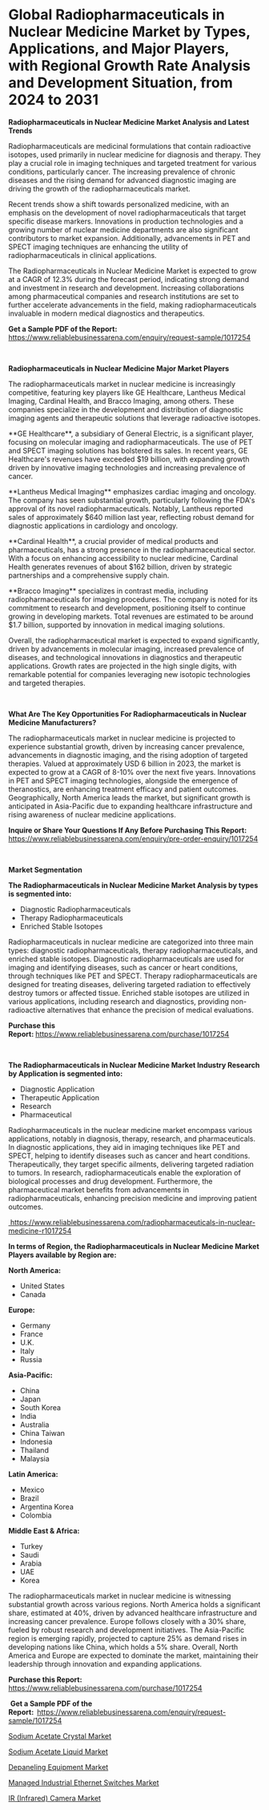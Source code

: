 <p><h1>Global Radiopharmaceuticals in Nuclear Medicine Market by Types, Applications, and Major Players, with Regional Growth Rate Analysis and Development Situation, from 2024 to 2031</h1></p><p><strong>Radiopharmaceuticals in Nuclear Medicine Market Analysis and Latest Trends</strong></p>
<p><p>Radiopharmaceuticals are medicinal formulations that contain radioactive isotopes, used primarily in nuclear medicine for diagnosis and therapy. They play a crucial role in imaging techniques and targeted treatment for various conditions, particularly cancer. The increasing prevalence of chronic diseases and the rising demand for advanced diagnostic imaging are driving the growth of the radiopharmaceuticals market.</p><p>Recent trends show a shift towards personalized medicine, with an emphasis on the development of novel radiopharmaceuticals that target specific disease markers. Innovations in production technologies and a growing number of nuclear medicine departments are also significant contributors to market expansion. Additionally, advancements in PET and SPECT imaging techniques are enhancing the utility of radiopharmaceuticals in clinical applications.</p><p>The Radiopharmaceuticals in Nuclear Medicine Market is expected to grow at a CAGR of 12.3% during the forecast period, indicating strong demand and investment in research and development. Increasing collaborations among pharmaceutical companies and research institutions are set to further accelerate advancements in the field, making radiopharmaceuticals invaluable in modern medical diagnostics and therapeutics.</p></p>
<p><strong>Get a Sample PDF of the Report:&nbsp;</strong> <a href="https://www.reliablebusinessarena.com/enquiry/request-sample/1017254?utm_campaign=1766&utm_medium=2&utm_source=Github&utm_content=ia&utm_term=04122024&utm_id=radiopharmaceuticals-in-nuclear-medicine">https://www.reliablebusinessarena.com/enquiry/request-sample/1017254</a></p>
<p>&nbsp;</p>
<p><strong>Radiopharmaceuticals in Nuclear Medicine Major Market Players</strong></p>
<p><p>The radiopharmaceuticals market in nuclear medicine is increasingly competitive, featuring key players like GE Healthcare, Lantheus Medical Imaging, Cardinal Health, and Bracco Imaging, among others. These companies specialize in the development and distribution of diagnostic imaging agents and therapeutic solutions that leverage radioactive isotopes.</p><p>**GE Healthcare**, a subsidiary of General Electric, is a significant player, focusing on molecular imaging and radiopharmaceuticals. The use of PET and SPECT imaging solutions has bolstered its sales. In recent years, GE Healthcare's revenues have exceeded $19 billion, with expanding growth driven by innovative imaging technologies and increasing prevalence of cancer.</p><p>**Lantheus Medical Imaging** emphasizes cardiac imaging and oncology. The company has seen substantial growth, particularly following the FDA's approval of its novel radiopharmaceuticals. Notably, Lantheus reported sales of approximately $640 million last year, reflecting robust demand for diagnostic applications in cardiology and oncology.</p><p>**Cardinal Health**, a crucial provider of medical products and pharmaceuticals, has a strong presence in the radiopharmaceutical sector. With a focus on enhancing accessibility to nuclear medicine, Cardinal Health generates revenues of about $162 billion, driven by strategic partnerships and a comprehensive supply chain.</p><p>**Bracco Imaging** specializes in contrast media, including radiopharmaceuticals for imaging procedures. The company is noted for its commitment to research and development, positioning itself to continue growing in developing markets. Total revenues are estimated to be around $1.7 billion, supported by innovation in medical imaging solutions.</p><p>Overall, the radiopharmaceutical market is expected to expand significantly, driven by advancements in molecular imaging, increased prevalence of diseases, and technological innovations in diagnostics and therapeutic applications. Growth rates are projected in the high single digits, with remarkable potential for companies leveraging new isotopic technologies and targeted therapies.</p></p>
<p>&nbsp;</p>
<p><strong>What Are The Key Opportunities For Radiopharmaceuticals in Nuclear Medicine Manufacturers?</strong></p>
<p><p>The radiopharmaceuticals market in nuclear medicine is projected to experience substantial growth, driven by increasing cancer prevalence, advancements in diagnostic imaging, and the rising adoption of targeted therapies. Valued at approximately USD 6 billion in 2023, the market is expected to grow at a CAGR of 8-10% over the next five years. Innovations in PET and SPECT imaging technologies, alongside the emergence of theranostics, are enhancing treatment efficacy and patient outcomes. Geographically, North America leads the market, but significant growth is anticipated in Asia-Pacific due to expanding healthcare infrastructure and rising awareness of nuclear medicine applications.</p></p>
<p><strong>Inquire or Share Your Questions If Any Before Purchasing This Report:</strong> <a href="https://www.reliablebusinessarena.com/enquiry/pre-order-enquiry/1017254?utm_campaign=1766&utm_medium=2&utm_source=Github&utm_content=ia&utm_term=04122024&utm_id=radiopharmaceuticals-in-nuclear-medicine">https://www.reliablebusinessarena.com/enquiry/pre-order-enquiry/1017254</a></p>
<p>&nbsp;</p>
<p><strong>Market Segmentation</strong></p>
<p><strong>The Radiopharmaceuticals in Nuclear Medicine Market Analysis by types is segmented into:</strong></p>
<p><ul><li>Diagnostic Radiopharmaceuticals</li><li>Therapy Radiopharmaceuticals</li><li>Enriched Stable Isotopes</li></ul></p>
<p><p>Radiopharmaceuticals in nuclear medicine are categorized into three main types: diagnostic radiopharmaceuticals, therapy radiopharmaceuticals, and enriched stable isotopes. Diagnostic radiopharmaceuticals are used for imaging and identifying diseases, such as cancer or heart conditions, through techniques like PET and SPECT. Therapy radiopharmaceuticals are designed for treating diseases, delivering targeted radiation to effectively destroy tumors or affected tissue. Enriched stable isotopes are utilized in various applications, including research and diagnostics, providing non-radioactive alternatives that enhance the precision of medical evaluations.</p></p>
<p><strong>Purchase this Report:&nbsp;</strong><a href="https://www.reliablebusinessarena.com/purchase/1017254?utm_campaign=1766&utm_medium=2&utm_source=Github&utm_content=ia&utm_term=04122024&utm_id=radiopharmaceuticals-in-nuclear-medicine">https://www.reliablebusinessarena.com/purchase/1017254</a></p>
<p>&nbsp;</p>
<p><strong>The Radiopharmaceuticals in Nuclear Medicine Market Industry Research by Application is segmented into:</strong></p>
<p><ul><li>Diagnostic Application</li><li>Therapeutic Application</li><li>Research</li><li>Pharmaceutical</li></ul></p>
<p><p>Radiopharmaceuticals in the nuclear medicine market encompass various applications, notably in diagnosis, therapy, research, and pharmaceuticals. In diagnostic applications, they aid in imaging techniques like PET and SPECT, helping to identify diseases such as cancer and heart conditions. Therapeutically, they target specific ailments, delivering targeted radiation to tumors. In research, radiopharmaceuticals enable the exploration of biological processes and drug development. Furthermore, the pharmaceutical market benefits from advancements in radiopharmaceuticals, enhancing precision medicine and improving patient outcomes.</p></p>
<p><a href="https://www.reliablebusinessarena.com/radiopharmaceuticals-in-nuclear-medicine-r1017254?utm_campaign=1766&utm_medium=2&utm_source=Github&utm_content=ia&utm_term=04122024&utm_id=radiopharmaceuticals-in-nuclear-medicine">&nbsp;https://www.reliablebusinessarena.com/radiopharmaceuticals-in-nuclear-medicine-r1017254</a></p>
<p><strong>In terms of Region, the Radiopharmaceuticals in Nuclear Medicine Market Players available by Region are:</strong></p>
<p>
    <p> <strong> North America: </strong>
        <ul>
            <li>United States</li>
            <li>Canada</li>
        </ul>
        </p> 
    <p> <strong> Europe: </strong>
        <ul>
            <li>Germany</li>
            <li>France</li>
            <li>U.K.</li>
            <li>Italy</li>
            <li>Russia</li>
        </ul>
        </p> 
    <p> <strong> Asia-Pacific: </strong>
        <ul>
            <li>China</li>
            <li>Japan</li>
            <li>South Korea</li>
            <li>India</li>
            <li>Australia</li>
            <li>China Taiwan</li>
            <li>Indonesia</li>
            <li>Thailand</li>
            <li>Malaysia</li>
        </ul>
        </p> 
    <p> <strong> Latin America: </strong>
        <ul>
            <li>Mexico</li>
            <li>Brazil</li>
            <li>Argentina Korea</li>
            <li>Colombia</li>
        </ul>
        </p> 
    <p> <strong> Middle East & Africa: </strong>
        <ul>
            <li>Turkey</li>
            <li>Saudi</li>
            <li>Arabia</li>
            <li>UAE</li>
            <li>Korea</li>
        </ul>
    </p>
    </p>
<p><p>The radiopharmaceuticals market in nuclear medicine is witnessing substantial growth across various regions. North America holds a significant share, estimated at 40%, driven by advanced healthcare infrastructure and increasing cancer prevalence. Europe follows closely with a 30% share, fueled by robust research and development initiatives. The Asia-Pacific region is emerging rapidly, projected to capture 25% as demand rises in developing nations like China, which holds a 5% share. Overall, North America and Europe are expected to dominate the market, maintaining their leadership through innovation and expanding applications.</p></p>
<p><strong>Purchase this Report: </strong><a href="https://www.reliablebusinessarena.com/purchase/1017254?utm_campaign=1766&utm_medium=2&utm_source=Github&utm_content=ia&utm_term=04122024&utm_id=radiopharmaceuticals-in-nuclear-medicine">https://www.reliablebusinessarena.com/purchase/1017254</a></p>
<p>&nbsp;<strong>Get a Sample PDF of the Report:&nbsp;&nbsp;</strong><a href="https://www.reliablebusinessarena.com/enquiry/request-sample/1017254?utm_campaign=1766&utm_medium=2&utm_source=Github&utm_content=ia&utm_term=04122024&utm_id=radiopharmaceuticals-in-nuclear-medicine">https://www.reliablebusinessarena.com/enquiry/request-sample/1017254</a></p>
<p><strong></strong></p>
<p><p><a href="https://issuu.com/reportprime-2/docs/sodium-acetate-crystal-market-size-2030.pptx?utm_campaign=1766&utm_medium=2&utm_source=Github&utm_content=ia&utm_term=04122024&utm_id=radiopharmaceuticals-in-nuclear-medicine">Sodium Acetate Crystal Market</a></p><p><a href="https://issuu.com/reportprime-2/docs/sodium-acetate-liquid-market-size-2030.pptx?utm_campaign=1766&utm_medium=2&utm_source=Github&utm_content=ia&utm_term=04122024&utm_id=radiopharmaceuticals-in-nuclear-medicine">Sodium Acetate Liquid Market</a></p><p><a href="https://www.linkedin.com/pulse/depaneling-equipment-market-growth-outlook-projected-cagr-vvrxe?utm_campaign=1766&utm_medium=2&utm_source=Github&utm_content=ia&utm_term=04122024&utm_id=radiopharmaceuticals-in-nuclear-medicine">Depaneling Equipment Market</a></p><p><a href="https://www.linkedin.com/pulse/managed-industrial-ethernet-switches-market-study-offers-insightful-o718e?utm_campaign=1766&utm_medium=2&utm_source=Github&utm_content=ia&utm_term=04122024&utm_id=radiopharmaceuticals-in-nuclear-medicine">Managed Industrial Ethernet Switches Market</a></p><p><a href="https://github.com/willjis/Market-Research-Report-List-1/blob/main/ir-infrared-camera-market.md?utm_campaign=1766&utm_medium=2&utm_source=Github&utm_content=ia&utm_term=04122024&utm_id=radiopharmaceuticals-in-nuclear-medicine">IR (Infrared) Camera Market</a></p></p>